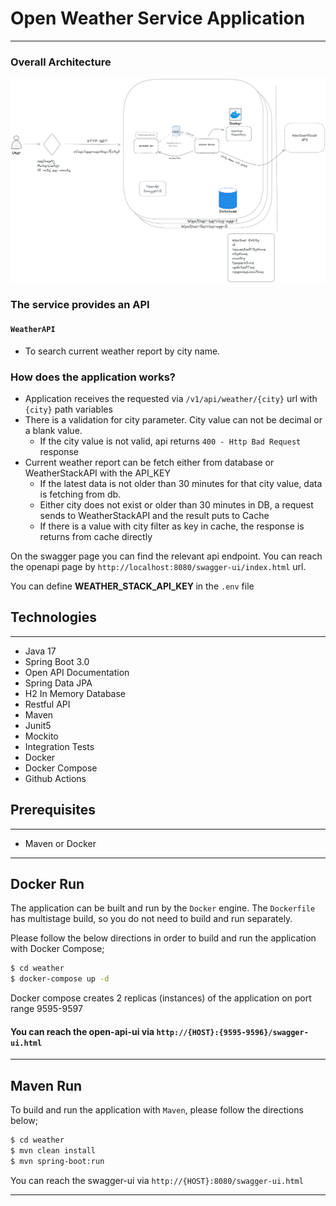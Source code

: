# Open Weather Service Application

---
### Overall Architecture
![Overall Architecture](assets/overall-architecture.jpg)

### The service provides an API
#### `WeatherAPI`
* To search current weather report by city name.


### How does the application works?
* Application receives the requested via `/v1/api/weather/{city}` url with `{city}` path variables
* There is a validation for city parameter. City value can not be decimal or a blank value.
    * If the city value is not valid, api returns `400 - Http Bad Request` response
* Current weather report can be fetch either from database or WeatherStackAPI with the API_KEY
    * If the latest data is not older than 30 minutes for that city value, data is fetching from db.
    * Either city does not exist or older than 30 minutes in DB, a request sends to WeatherStackAPI and the result puts to Cache
    * If there is a value with city filter as key in cache, the response is returns from cache directly

On the swagger page you can find the relevant api endpoint.
You can reach the openapi page by `http://localhost:8080/swagger-ui/index.html` url.

You can define <b>WEATHER_STACK_API_KEY </b> in the `.env` file

## Technologies

---
- Java 17
- Spring Boot 3.0
- Open API Documentation
- Spring Data JPA
- H2 In Memory Database
- Restful API
- Maven
- Junit5
- Mockito
- Integration Tests
- Docker
- Docker Compose
- Github Actions


## Prerequisites

---
- Maven or Docker
---

## Docker Run
The application can be built and run by the `Docker` engine. The `Dockerfile` has multistage build, so you do not need to build and run separately.

Please follow the below directions in order to build and run the application with Docker Compose;

```sh
$ cd weather
$ docker-compose up -d
```

Docker compose creates 2 replicas (instances) of the application on port range 9595-9597

#### You can reach the open-api-ui via  `http://{HOST}:{9595-9596}/swagger-ui.html`

---
## Maven Run
To build and run the application with `Maven`, please follow the directions below;

```sh
$ cd weather
$ mvn clean install
$ mvn spring-boot:run
```
You can reach the swagger-ui via  `http://{HOST}:8080/swagger-ui.html`

---
